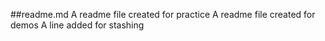 ##readme.md
A readme file created for practice
A readme file created for demos
A line added for stashing
